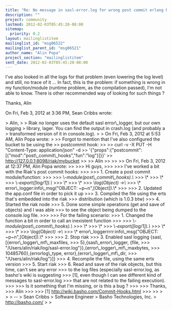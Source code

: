 ```yaml
---
title: "Re: No message in sasl-error.log for wrong post commit erlang hook"
description: ""
project: community
lastmod: 2012-02-03T05:45:20-08:00
sitemap:
  priority: 0.2
layout: mailinglistitem
mailinglist_id: "msg06522"
mailinglist_parent_id: "msg06521"
author_name: "Alin Popa"
project_section: "mailinglistitem"
sent_date: 2012-02-03T05:45:20-08:00
---
```



I've also looked in all the logs for that problem (even lowering the log
level) and still, no trace of it ...
In fact, this is the problem: if something is wrong in my function/module
(runtime problem, as the compilation passed), I'm not able to know.
There is other recommended way of looking for such things ?

Thanks,
Alin

On Fri, Feb 3, 2012 at 3:36 PM, Sean Cribbs  wrote:

&gt; Alin,
&gt;
&gt; Riak no longer uses the default sasl error\\_logger, but our own logging
&gt; library, lager. You can find the output in crash.log (and probably a
&gt; transformed version of it in console.log).
&gt;
&gt; On Fri, Feb 3, 2012 at 5:53 AM, Alin Popa  wrote:
&gt;
&gt;&gt; Forgot to mention that I've also configured the bucket to be using the
&gt;&gt; postcommit hook:
&gt;&gt;
&gt;&gt; curl -v -X PUT -H "Content-Type: application/json" -d
&gt;&gt; '{"props":{"postcommit":[{"mod":"post\\_commit\\_hooks","fun":"log"}]}}'
&gt;&gt; http://127.0.0.1:8098/riak/mybucket
&gt;&gt;
&gt;&gt; Alin
&gt;&gt;
&gt;&gt;
&gt;&gt; On Fri, Feb 3, 2012 at 12:37 PM, Alin Popa  wrote:
&gt;&gt;
&gt;&gt;&gt; Hi guys,
&gt;&gt;&gt;
&gt;&gt;&gt; I've worked a bit with the Riak's post commit hooks:
&gt;&gt;&gt;
&gt;&gt;&gt; 1. Create a post commit module/function:
&gt;&gt;&gt;
&gt;&gt;&gt; \\*-module(post\\_commit\\_hooks).\\*
&gt;&gt;&gt; \\*
&gt;&gt;&gt; \\*
&gt;&gt;&gt; \\*-export([log/1]).\\*
&gt;&gt;&gt; \\*
&gt;&gt;&gt; \\*
&gt;&gt;&gt; \\*log(Object) -&gt;\\*
&gt;&gt;&gt; \\* error\\_logger:info\\_msg("OBJECT: ~p~n",[Object]).\\*
&gt;&gt;&gt;
&gt;&gt;&gt; 2. Updated the app.conf file in order to pick it up
&gt;&gt;&gt; 3. Compiled the file using the erts that's embedded into the riak
&gt;&gt;&gt; distribution (which is 1.0.3 btw)
&gt;&gt;&gt; 4. Started the riak node
&gt;&gt;&gt; 5. Done some simple operations (get and save of objects) and I was able
&gt;&gt;&gt; to see the object being dumped to the console.log file.
&gt;&gt;&gt;
&gt;&gt;&gt; For the failing scenario:
&gt;&gt;&gt; 1. Changed the function a bit in order to call an inexistent function
&gt;&gt;&gt;
&gt;&gt;&gt; \\*-module(post\\_commit\\_hooks).\\*
&gt;&gt;&gt; \\*
&gt;&gt;&gt; \\*
&gt;&gt;&gt; \\*-export([log/1]).\\*
&gt;&gt;&gt; \\*
&gt;&gt;&gt; \\*
&gt;&gt;&gt; \\*log(Object) -&gt;\\*
&gt;&gt;&gt; \\* error\\_loggerrrrr:info\\_msg("OBJECT: ~p~n",[Object]).\\*
&gt;&gt;&gt;
&gt;&gt;&gt; 2. Stop riak
&gt;&gt;&gt; 3. Enabled sasl logging {sasl,[{error\\_logger\\_mf\\_maxfiles,
&gt;&gt;&gt; 5},{sasl\\_error\\_logger, {file,
&gt;&gt;&gt; "/Users/alin/riak/log/sasl-error.log"}},{error\\_logger\\_mf\\_maxbytes,
&gt;&gt;&gt; 10485760},{errorlog\\_type, error},{error\\_logger\\_mf\\_dir,
&gt;&gt;&gt; "/Users/alin/riak/log"}]}
&gt;&gt;&gt; 4. Recompile the file, using the same erts version
&gt;&gt;&gt; 5. Start riak
&gt;&gt;&gt; 6. Read and save of the riak objects, but this time, can't see any error
&gt;&gt;&gt; to the log files (especially sasl-error.log, as basho's wiki is suggesting
&gt;&gt;&gt; [1], even though I can see different kind of messages to sasl-error.log
&gt;&gt;&gt; that are not related to the failing execution).
&gt;&gt;&gt;
&gt;&gt;&gt; Is it something that I'm missing, or is this a bug ?
&gt;&gt;&gt;
&gt;&gt;&gt; Thanks,
&gt;&gt;&gt; Alin
&gt;&gt;&gt;
&gt;&gt;&gt; [1] http://wiki.basho.com/Commit-Hooks.html
&gt;&gt;&gt;
&gt;&gt;
&gt;
&gt;
&gt; --
&gt; Sean Cribbs 
&gt; Software Engineer
&gt; Basho Technologies, Inc.
&gt; http://basho.com/
&gt;
&gt;
